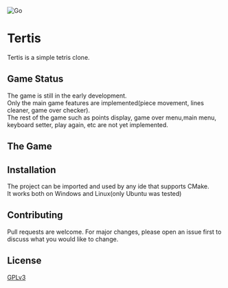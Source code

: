 ![Go](https://github.com/rocas777/Tertis/workflows/Go/badge.svg)
# Tertis
Tertis is a simple tetris clone.

## Game Status
The game is still in the early development.  
Only the main game features are implemented(piece movement, lines cleaner, game over checker).  
The rest of the game such as points display, game over menu,main menu, keyboard setter, play again, etc are not yet implemented.

## The Game

<!---
![tetris main picture](docs/images/main_game_img.png))
-->

## Installation

The project can be imported and used by any ide that supports CMake.  
It works both on Windows and Linux(only Ubuntu was tested)


## Contributing
Pull requests are welcome. For major changes, please open an issue first to discuss what you would like to change.

## License
[GPLv3](https://choosealicense.com/licenses/gpl-3.0)
